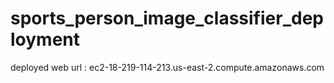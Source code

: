 # sports_person_image_classifier_deployment

deployed web url :
ec2-18-219-114-213.us-east-2.compute.amazonaws.com
